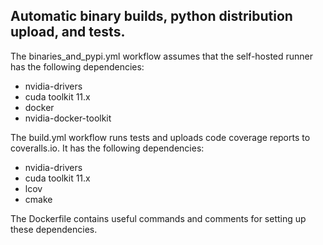 ## Automatic binary builds, python distribution upload, and tests.

The binaries_and_pypi.yml workflow assumes that the self-hosted runner has the following dependencies:
- nvidia-drivers
- cuda toolkit 11.x
- docker
- nvidia-docker-toolkit

The build.yml workflow runs tests and uploads code coverage reports to coveralls.io. It has the following dependencies:
- nvidia-drivers
- cuda toolkit 11.x
- lcov
- cmake

The Dockerfile contains useful commands and comments for setting up these dependencies.
